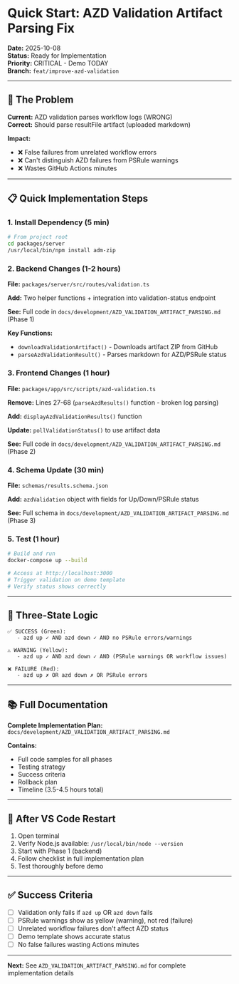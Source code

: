 # Quick Start: AZD Validation Artifact Parsing Fix

**Date:** 2025-10-08  
**Status:** Ready for Implementation  
**Priority:** CRITICAL - Demo TODAY  
**Branch:** `feat/improve-azd-validation`

---

## 🎯 The Problem

**Current:** AZD validation parses workflow logs (WRONG)  
**Correct:** Should parse resultFile artifact (uploaded markdown)

**Impact:**
- ❌ False failures from unrelated workflow errors
- ❌ Can't distinguish AZD failures from PSRule warnings
- ❌ Wastes GitHub Actions minutes

---

## 📋 Quick Implementation Steps

### 1. Install Dependency (5 min)

```bash
# From project root
cd packages/server
/usr/local/bin/npm install adm-zip
```

### 2. Backend Changes (1-2 hours)

**File:** `packages/server/src/routes/validation.ts`

**Add:** Two helper functions + integration into validation-status endpoint

**See:** Full code in `docs/development/AZD_VALIDATION_ARTIFACT_PARSING.md` (Phase 1)

**Key Functions:**
- `downloadValidationArtifact()` - Downloads artifact ZIP from GitHub
- `parseAzdValidationResult()` - Parses markdown for AZD/PSRule status

### 3. Frontend Changes (1 hour)

**File:** `packages/app/src/scripts/azd-validation.ts`

**Remove:** Lines 27-68 (`parseAzdResults()` function - broken log parsing)

**Add:** `displayAzdValidationResults()` function

**Update:** `pollValidationStatus()` to use artifact data

**See:** Full code in `docs/development/AZD_VALIDATION_ARTIFACT_PARSING.md` (Phase 2)

### 4. Schema Update (30 min)

**File:** `schemas/results.schema.json`

**Add:** `azdValidation` object with fields for Up/Down/PSRule status

**See:** Full schema in `docs/development/AZD_VALIDATION_ARTIFACT_PARSING.md` (Phase 3)

### 5. Test (1 hour)

```bash
# Build and run
docker-compose up --build

# Access at http://localhost:3000
# Trigger validation on demo template
# Verify status shows correctly
```

---

## 🎨 Three-State Logic

```
✅ SUCCESS (Green):
   - azd up ✓ AND azd down ✓ AND no PSRule errors/warnings

⚠️ WARNING (Yellow):
   - azd up ✓ AND azd down ✓ AND (PSRule warnings OR workflow issues)

❌ FAILURE (Red):
   - azd up ✗ OR azd down ✗ OR PSRule errors
```

---

## 📚 Full Documentation

**Complete Implementation Plan:**  
`docs/development/AZD_VALIDATION_ARTIFACT_PARSING.md`

**Contains:**
- Full code samples for all phases
- Testing strategy
- Success criteria
- Rollback plan
- Timeline (3.5-4.5 hours total)

---

## 🚀 After VS Code Restart

1. Open terminal
2. Verify Node.js available: `/usr/local/bin/node --version`
3. Start with Phase 1 (backend)
4. Follow checklist in full implementation plan
5. Test thoroughly before demo

---

## ✅ Success Criteria

- [ ] Validation only fails if `azd up` OR `azd down` fails
- [ ] PSRule warnings show as yellow (warning), not red (failure)
- [ ] Unrelated workflow failures don't affect AZD status
- [ ] Demo template shows accurate status
- [ ] No false failures wasting Actions minutes

---

**Next:** See `AZD_VALIDATION_ARTIFACT_PARSING.md` for complete implementation details
